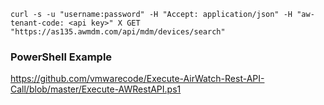 ```
curl -s -u "username:password" -H "Accept: application/json" -H "aw-tenant-code: <api key>" X GET "https://as135.awmdm.com/api/mdm/devices/search"
```

### PowerShell Example
https://github.com/vmwarecode/Execute-AirWatch-Rest-API-Call/blob/master/Execute-AWRestAPI.ps1
